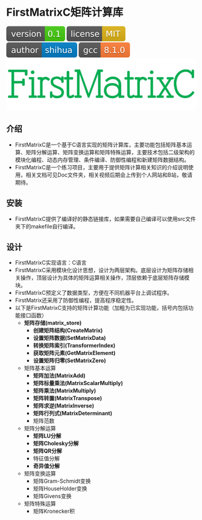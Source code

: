 # FirstMatrixC矩阵计算库

![shields_version](/static/shields_version.svg)  ![shields_license](/static/shields_license.svg)  ![shields_author](/static/shields_author.svg)  ![shiedls_gcc](/static/shields_gcc.svg) 
![FirstMatrixCsymbol](/static/FirstMatrixCsymbol.JPG)

## 介绍
+ FirstMatrixC是一个基于C语言实现的矩阵计算库，主要功能包括矩阵基本运算、矩阵分解运算、矩阵变换运算和矩阵特殊运算，主要技术包括二级架构的模块化编程、动态内存管理、条件编译、防御性编程和新建矩阵数据结构。
+ FirstMatrixC是一个练习项目，主要用于提供矩阵计算相关知识的介绍说明使用，相关文档可见Doc文件夹，相关视频后期会上传到个人网站和B站，敬请期待。

## 安装
+ FirstMatrixC提供了编译好的静态链接库，如果需要自己编译可以使用src文件夹下的makefile自行编译。

## 设计
+ FirstMatrixC实现语言：C语言
+ FirstMatrixC采用模块化设计思想，设计为两层架构。底层设计为矩阵存储相关操作，顶层设计为具体的矩阵运算相关操作，顶层依赖于底层矩阵存储模块。
+ FirstMatrixC预定义了数据类型，方便在不同机器平台上调试程序。
+ FirstMatrix还采用了防御性编程，提高程序稳定性。
+ 以下是FirstMatrixC支持的矩阵计算功能（加粗为已实现功能，括号内包括功能接口函数）
	+ **矩阵存储(matrix_store)**
		+ **创建矩阵结构(CreateMatrix)**
		+ **设置矩阵数据(SetMatrixData)**
		+ **转换矩阵索引(TransformerIndex)**
		+ **获取矩阵元素(GetMatrixElement)**
		+ **设置矩阵归零(SetMatrixZero)**
	+ 矩阵基本运算
		+ **矩阵加法(MatrixAdd)**
		+ **矩阵标量乘法(MatrixScalarMultiply)**
		+ **矩阵乘法(MatrixMultiply)**
		+ **矩阵转置(MatrixTranspose)**
		+ **矩阵求逆(MatrixInverse)**
		+ **矩阵行列式(MatrixDeterminant)**
		+ 矩阵范数
	+ 矩阵分解运算
		+ **矩阵LU分解**
		+ **矩阵Cholesky分解**
		+ **矩阵QR分解**
		+ 特征值分解
		+ **奇异值分解**
	+ 矩阵变换运算
		+ 矩阵Gram-Schmidt变换
		+ 矩阵HouseHolder变换
		+ 矩阵Givens变换
	+ 矩阵特殊运算
		+ 矩阵Kronecker积
